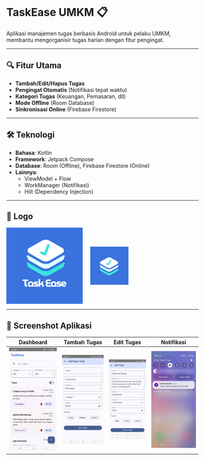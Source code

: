 # TaskEase UMKM 📋

Aplikasi manajemen tugas berbasis Android untuk pelaku UMKM, membantu mengorganisir tugas harian
dengan fitur pengingat.

---

## 🔍 Fitur Utama

- **Tambah/Edit/Hapus Tugas**
- **Pengingat Otomatis** (Notifikasi tepat waktu)
- **Kategori Tugas** (Keuangan, Pemasaran, dll)
- **Mode Offline** (Room Database)
- **Sinkronisasi Online** (Firebase Firestore)

---

## 🛠 Teknologi

- **Bahasa**: Kotlin
- **Framework**: Jetpack Compose
- **Database**: Room (Offline), Firebase Firestore (Online)
- **Lainnya**:
    - ViewModel + Flow
    - WorkManager (Notifikasi)
    - Hilt (Dependency Injection)

---

## 🎨 Logo
<div style="display: flex; align-items: center; gap: 20px;">
  <img src="app/src/main/res/drawable/logo_taskease_text.png" width="200" alt="TaskEase">
  <img src="app/src/main/res/drawable/logo_taskease_icon.png" width="100" alt="Icon">
</div>

---

## 📸 Screenshot Aplikasi

| Dashboard                                                      | Tambah Tugas                                          | Edit Tugas                                           | Notifikasi                                                  |
|----------------------------------------------------------------|-------------------------------------------------------|------------------------------------------------------|-------------------------------------------------------------|
| ![Dashboard](app/src/main/res/drawable/taskease_dashboard.png) | ![Tambah](app/src/main/res/drawable/taskease_add.png) | ![Edit](app/src/main/res/drawable/taskease_edit.png) | ![Notif](app/src/main/res/drawable/taskease_notifikasi.png) |